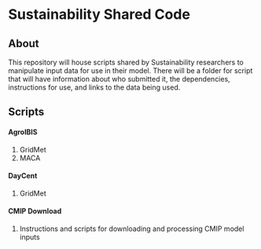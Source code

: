 # Sustainability Shared Code

## About

This repository will house scripts shared by Sustainability researchers to manipulate input data for use in their model. There will be a folder for script that will have information about who submitted it, the dependencies, instructions for use, and links to the data being used.

## Scripts
#### AgroIBIS
1. GridMet
2. MACA


#### DayCent
1. GridMet

#### CMIP Download
1. Instructions and scripts for downloading and processing CMIP model inputs

